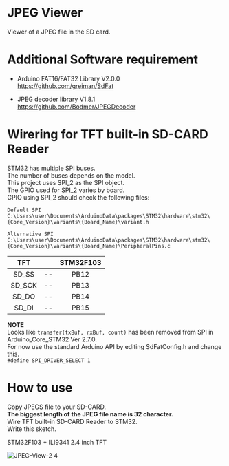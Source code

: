 # JPEG Viewer    

Viewer of a JPEG file in the SD card.   

# Additional Software requirement    

- Arduino FAT16/FAT32 Library V2.0.0   
https://github.com/greiman/SdFat   

- JPEG decoder library V1.8.1   
https://github.com/Bodmer/JPEGDecoder   

# Wirering for TFT built-in SD-CARD Reader   
STM32 has multiple SPI buses.   
The number of buses depends on the model.   
This project uses SPI_2 as the SPI object.   
The GPIO used for SPI_2 varies by board.   
GPIO using SPI_2 should check the following files:   
```
Default SPI
C:\Users\user\Documents\ArduinoData\packages\STM32\hardware\stm32\{Core_Version}\variants\{Board_Name}\variant.h

Alternative SPI
C:\Users\user\Documents\ArduinoData\packages\STM32\hardware\stm32\{Core_Version}\variants\{Board_Name}\PeripheralPins.c
```

|TFT||STM32F103|
|:-:|:-:|:-:|
|SD_SS|--|PB12|
|SD_SCK|--|PB13|
|SD_DO|--|PB14|
|SD_DI|--|PB15|

__NOTE__   
Looks like ```transfer(txBuf, rxBuf, count)``` has been removed from SPI in Arduino_Core_STM32 Ver 2.7.0.   
For now use the standard Arduino API by editing SdFatConfig.h and change this.   
```#define SPI_DRIVER_SELECT 1```

# How to use    

Copy JPEGS file to your SD-CARD.   
__The biggest length of the JPEG file name is 32 character.__   
Wire TFT built-in SD-CARD Reader to STM32.   
Write this sketch.   

STM32F103 + ILI9341 2.4 inch TFT

![JPEG-View-2 4](https://user-images.githubusercontent.com/6020549/77842950-43ef0f00-71d3-11ea-8b09-4ac20095e6b3.JPG)

